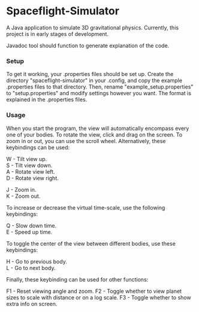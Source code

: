 # Spaceflight-Simulator
A Java application to simulate 3D gravitational physics. Currently, this project is in early 
stages of development.

Javadoc tool should function to generate explanation of the code.

### Setup
To get it working, your .properties files should be set up. Create the directory 
"spaceflight-simulator" in your .config, and copy the example .properties files to that 
directory. Then, rename "example_setup.properties" to "setup.properties" and modify settings 
however you want. The format is explained in the .properties files.

### Usage
When you start the program, the view will automatically encompass every one of your bodies. To 
rotate the view, click and drag on the screen. To zoom in or out, you can use the scroll wheel. 
Alternatively, these keybindings can be used:

W - Tilt view up.<br>
S - Tilt view down.<br>
A - Rotate view left.<br>
D - Rotate view right.<br>

J - Zoom in.<br>
K - Zoom out.<br>

To increase or decrease the virtual time-scale, use the following keybindings:

Q - Slow down time.<br>
E - Speed up time.

To toggle the center of the view between different bodies, use these keybindings:

H - Go to previous body.<br>
L - Go to next body.

Finally, these keybinding can be used for other functions:

F1 - Reset viewing angle and zoom.
F2 - Toggle whether to view planet sizes to scale with distance or on a log scale.
F3 - Toggle whether to show extra info on screen.

